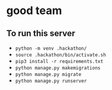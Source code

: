 # good team

## To run this server

- `python -m venv .hackathon/`
- `source .hackathon/bin/activate.sh`
- `pip3 install -r requirements.txt `
- `python manage.py makemigrations`
- `python manage.py migrate`
- `python manage.py runserver`